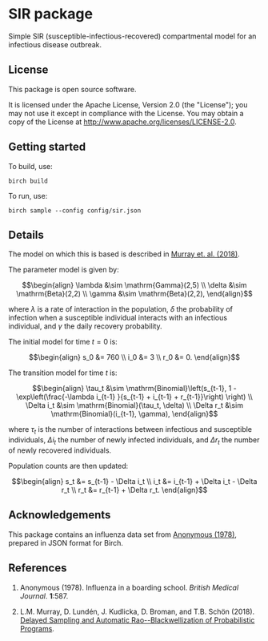 # SIR package

Simple SIR (susceptible-infectious-recovered) compartmental model for an infectious disease outbreak.


## License

This package is open source software.

It is licensed under the Apache License, Version 2.0 (the "License"); you may not use it except in compliance with the License. You may obtain a copy of the License at <http://www.apache.org/licenses/LICENSE-2.0>.


## Getting started

To build, use:

    birch build

To run, use:

    birch sample --config config/sir.json


## Details

The model on which this is based is described in
[Murray et. al. (2018)](#references).

The parameter model is given by:

$$\begin{align}
\lambda &\sim \mathrm{Gamma}(2,5) \\
\delta &\sim \mathrm{Beta}(2,2) \\
\gamma &\sim \mathrm{Beta}(2,2),
\end{align}$$

where $\lambda$ is a rate of interaction in the population, $\delta$ the
probability of infection when a susceptible individual interacts with an
infectious individual, and $\gamma$ the daily recovery probability.

The initial model for time $t = 0$ is:

$$\begin{align}
s_0 &= 760 \\
i_0 &= 3 \\
r_0 &= 0.
\end{align}$$

The transition model for time $t$ is:

$$\begin{align}
\tau_t &\sim \mathrm{Binomial}\left(s_{t-1}, 1 - \exp\left(\frac{-\lambda
i_{t-1} }{s_{t-1} + i_{t-1} + r_{t-1}}\right) \right) \\
\Delta i_t &\sim \mathrm{Binomial}(\tau_t, \delta) \\
\Delta r_t &\sim \mathrm{Binomial}(i_{t-1}, \gamma),
\end{align}$$

where $\tau_t$ is the number of interactions between infectious and
susceptible individuals, $\Delta i_t$ the number of newly infected
individuals, and $\Delta r_t$ the number of newly recovered individuals.

Population counts are then updated:

$$\begin{align}
s_t &= s_{t-1} - \Delta i_t \\
i_t &= i_{t-1} + \Delta i_t - \Delta r_t \\
r_t &= r_{t-1} + \Delta r_t.
\end{align}$$


## Acknowledgements

This package contains an influenza data set from [Anonymous (1978)](#references), prepared in JSON format for Birch.


## References

1. Anonymous (1978). Influenza in a boarding school. *British Medical Journal*. **1**:587.

2. L.M. Murray, D. Lundén, J. Kudlicka, D. Broman, and T.B. Schön (2018). [Delayed Sampling and Automatic Rao--Blackwellization of Probabilistic Programs](https://arxiv.org/abs/1708.07787).
